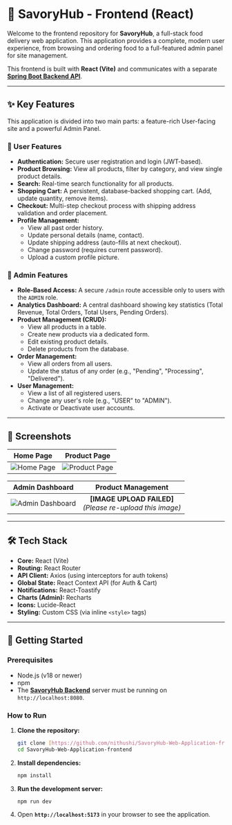 # 🍔 SavoryHub - Frontend (React)

Welcome to the frontend repository for **SavoryHub**, a full-stack food delivery web application. This application provides a complete, modern user experience, from browsing and ordering food to a full-featured admin panel for site management.

This frontend is built with **React (Vite)** and communicates with a separate **[Spring Boot Backend API](https://github.com/nithushi/SavoryHub-Web-Application-backend)**.

---

## ✨ Key Features

This application is divided into two main parts: a feature-rich User-facing site and a powerful Admin Panel.

### 👤 User Features
* **Authentication:** Secure user registration and login (JWT-based).
* **Product Browsing:** View all products, filter by category, and view single product details.
* **Search:** Real-time search functionality for all products.
* **Shopping Cart:** A persistent, database-backed shopping cart. (Add, update quantity, remove items).
* **Checkout:** Multi-step checkout process with shipping address validation and order placement.
* **Profile Management:**
    * View all past order history.
    * Update personal details (name, contact).
    * Update shipping address (auto-fills at next checkout).
    * Change password (requires current password).
    * Upload a custom profile picture.

### 🔐 Admin Features
* **Role-Based Access:** A secure `/admin` route accessible only to users with the `ADMIN` role.
* **Analytics Dashboard:** A central dashboard showing key statistics (Total Revenue, Total Orders, Total Users, Pending Orders).
* **Product Management (CRUD):**
    * View all products in a table.
    * Create new products via a dedicated form.
    * Edit existing product details.
    * Delete products from the database.
* **Order Management:**
    * View all orders from all users.
    * Update the status of any order (e.g., "Pending", "Processing", "Delivered").
* **User Management:**
    * View a list of all registered users.
    * Change any user's role (e.g., "USER" to "ADMIN").
    * Activate or Deactivate user accounts.

---

## 📸 Screenshots

| Home Page | Product Page |
| :---: | :---: |
| ![Home Page](https://github.com/user-attachments/assets/adde721e-3ea5-4115-afaf-b7ebdad1f05a) | ![Product Page](https://github.com/user-attachments/assets/a69da8e4-c8a4-4ce1-9b30-13fd8adbf44a) |

| Admin Dashboard | Product Management |
| :---: | :---: |
| ![Admin Dashboard](https://github.com/user-attachments/assets/90285e9f-0306-46e5-84c2-b39e375090a3) | **[IMAGE UPLOAD FAILED]** <br/> *(Please re-upload this image)* |

---

## 🛠️ Tech Stack

* **Core:** React (Vite)
* **Routing:** React Router
* **API Client:** Axios (using interceptors for auth tokens)
* **Global State:** React Context API (for Auth & Cart)
* **Notifications:** React-Toastify
* **Charts (Admin):** Recharts
* **Icons:** Lucide-React
* **Styling:** Custom CSS (via inline `<style>` tags)

---

## 🏁 Getting Started

### Prerequisites
* Node.js (v18 or newer)
* npm
* The **[SavoryHub Backend](https://github.com/nithushi/SavoryHub-Web-Application-backend)** server must be running on `http://localhost:8080`.

### How to Run

1.  **Clone the repository:**
    ```bash
    git clone [https://github.com/nithushi/SavoryHub-Web-Application-frontend.git](https://github.com/nithushi/SavoryHub-Web-Application-frontend.git)
    cd SavoryHub-Web-Application-frontend
    ```

2.  **Install dependencies:**
    ```bash
    npm install
    ```

3.  **Run the development server:**
    ```bash
    npm run dev
    ```

4.  Open **`http://localhost:5173`** in your browser to see the application.
